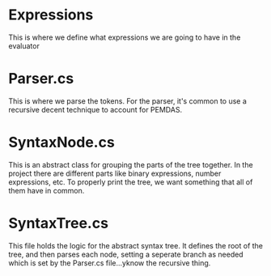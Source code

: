 # Expressions
This is where we define what expressions we are going to have in the evaluator

# Parser.cs
This is where we parse the tokens. For the parser, it's common to use a recursive decent technique to account for PEMDAS.

# SyntaxNode.cs
This is an abstract class for grouping the parts of the tree together. In the project there are different parts like binary expressions, number expressions, etc. To properly print the tree, we want something that all of them have in common.

# SyntaxTree.cs
This file holds the logic for the abstract syntax tree. It defines the root of the tree, and then parses each node, setting a seperate branch as needed which is set by the Parser.cs file...yknow the recursive thing.
